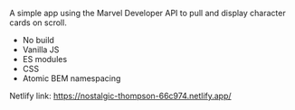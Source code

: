A simple app using the Marvel Developer API to pull and display character cards on scroll.

- No build
- Vanilla JS
- ES modules
- CSS
- Atomic BEM namespacing

Netlify link:
https://nostalgic-thompson-66c974.netlify.app/
